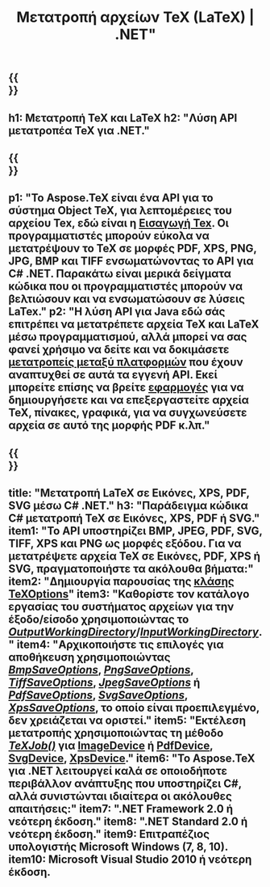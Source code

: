 ﻿---
translation: true
template: /_templates/_conversion-net.md
title: Μετατροπή αρχείων TeX (LaTeX) | .NET"
url: /net/conversion/
description: Λειτουργικότητα μετατροπής TeX και LaTeX. Μετατρέψτε αρχεία TeX / LaTeX σε PDF, SVG, XPS και μορφές εικόνας, όπως PNG, JPEG, TIFF και BMP χρησιμοποιώντας αυτήν τη λύση API .NET.
keywords: μετατροπή tex api c#, μετατροπέας tex c# ενσωμάτωση
family: tex
platformtag: net
feature: conversion
---

{{<section banner>}}
---
h1: Μετατροπή TeX και LaTeX
h2: "Λύση API μετατροπέα TeX για .NET."
---

{{<section overview>}}
---
p1: "Το Aspose.TeX είναι ένα API για το σύστημα Object TeX, για λεπτομέρειες του αρχείου Tex, εδώ είναι η [Εισαγωγή Tex](https://docs.aspose.com/tex/cpp/what-is-tex/). Οι προγραμματιστές μπορούν εύκολα να μετατρέψουν το TeX σε μορφές PDF, XPS, PNG, JPG, BMP και TIFF ενσωματώνοντας το API για C# .NET. Παρακάτω είναι μερικά δείγματα κώδικα που οι προγραμματιστές μπορούν να βελτιώσουν και να ενσωματώσουν σε λύσεις LaTex."
p2: "Η λύση API για Java εδώ σάς επιτρέπει να μετατρέπετε αρχεία TeX και LaTeX μέσω προγραμματισμού, αλλά μπορεί να σας φανεί χρήσιμο να δείτε και να δοκιμάσετε [μετατροπείς μεταξύ πλατφορμών](https://products.aspose.app/tex/conversion) που έχουν αναπτυχθεί σε αυτά τα εγγενή API. Εκεί μπορείτε επίσης να βρείτε [εφαρμογές](https://products.aspose.app/tex/applications) για να δημιουργήσετε και να επεξεργαστείτε αρχεία TeX, πίνακες, γραφικά, για να συγχωνεύσετε αρχεία σε αυτό της μορφής PDF κ.λπ."
---

{{<section feature1>}}
---
title: "Μετατροπή LaTeX σε Εικόνες, XPS, PDF, SVG μέσω C# .NET."
h3: "Παράδειγμα κώδικα C# μετατροπή TeX σε Εικόνες, XPS, PDF ή SVG."
item1: "Το API υποστηρίζει BMP, JPEG, PDF, SVG, TIFF, XPS και PNG ως μορφές εξόδου. Για να μετατρέψετε αρχεία TeX σε Εικόνες, PDF, XPS ή SVG, πραγματοποιήστε τα ακόλουθα βήματα:"
item2: "Δημιουργία παρουσίας της [κλάσης TeXOptions](https://reference.aspose.com/tex/net/aspose.tex/texoptions/)"
item3: "Καθορίστε τον κατάλογο εργασίας του συστήματος αρχείων για την έξοδο/είσοδο χρησιμοποιώντας το [*OutputWorkingDirectory*](https://reference.aspose.com/tex/net/aspose.tex/texoptions/outputworkingdirectory/)/[*InputWorkingDirectory*](https://reference.aspose.com/tex/net/aspose.tex/texoptions/inputworkingdirectory/)."
item4: "Αρχικοποιήστε τις επιλογές για αποθήκευση χρησιμοποιώντας [*BmpSaveOptions*](https://reference.aspose.com/tex/net/aspose.tex.presentation.image/bmpsaveoptions/), [*PngSaveOptions*](https://reference.aspose.com/tex/net/aspose.tex.presentation.image/pngsaveoptions/), [*TiffSaveOptions*](https://reference.aspose.com/tex/net/aspose.tex.presentation.image/tiffsaveoptions/), [*JpegSaveOptions*](https://reference.aspose.com/tex/net/aspose.tex.presentation.image/jpegsaveoptions/) ή [*PdfSaveOptions*](https://reference.aspose.com/tex/net/aspose.tex.presentation.pdf/pdfsaveoptions/), [*SvgSaveOptions*](https://reference.aspose.com/tex/net/aspose.tex.presentation.svg/svgsaveoptions/), [*XpsSaveOptions*](https://reference.aspose.com/tex/net/aspose.tex.presentation.xps/xpssaveoptions/), το οποίο είναι προεπιλεγμένο, δεν χρειάζεται να οριστεί."
item5: "Εκτέλεση μετατροπής χρησιμοποιώντας τη μέθοδο [*TeXJob()*](https://reference.aspose.com/tex/net/aspose.tex/texjob/) για [ImageDevice](https://reference.aspose.com/tex/net/aspose.tex.presentation.image/imagedevice/) ή [PdfDevice](https://reference.aspose.com/tex/net/aspose.tex.presentation.pdf/pdfdevice/), [SvgDevice](https://reference.aspose.com/tex/net/aspose.tex.presentation.svg/svgdevice/), [XpsDevice](https://reference.aspose.com/tex/net/aspose.tex.presentation.xps/xpsdevice/)."
item6: "Το Aspose.TeX για .NET λειτουργεί καλά σε οποιοδήποτε περιβάλλον ανάπτυξης που υποστηρίζει C#, αλλά συνιστώνται ιδιαίτερα οι ακόλουθες απαιτήσεις:"
item7: ".NET Framework 2.0 ή νεότερη έκδοση."
item8: ".NET Standard 2.0 ή νεότερη έκδοση."
item9: Επιτραπέζιος υπολογιστής Microsoft Windows (7, 8, 10).
item10: Microsoft Visual Studio 2010 ή νεότερη έκδοση.
---
